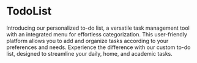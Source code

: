 # TodoList
Introducing our personalized to-do list, a versatile task management tool with an integrated menu for effortless categorization. This user-friendly platform allows you to add and organize tasks according to your preferences and needs. Experience the difference with our custom to-do list, designed to streamline your daily, home, and academic tasks. 
